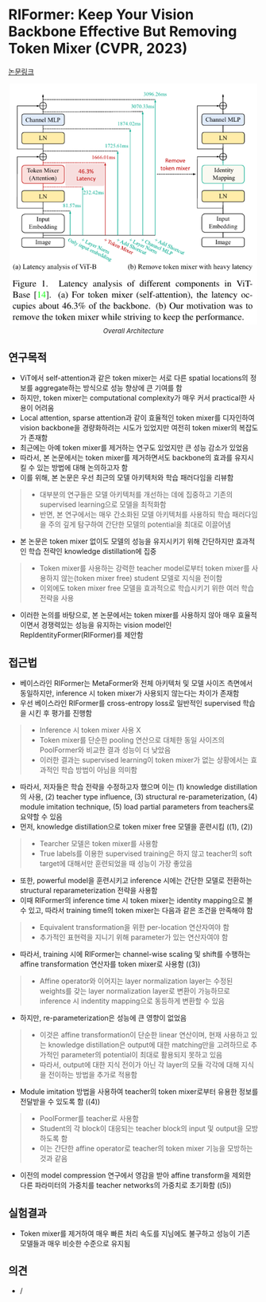 # RIFormer: Keep Your Vision Backbone Effective But Removing Token Mixer (CVPR, 2023)

[논문링크](https://arxiv.org/abs/2304.05659)

<p align="center">
    <img width="500" alt='fig1' src="./img/01_52_01.png?raw=true"></br>
    <em><font size=2>Overall Architecture</font></em>
</p>

## 연구목적
- ViT에서 self-attention과 같은 token mixer는 서로 다른 spatial locations의 정보를 aggregate하는 방식으로 성능 향상에 큰 기여를 함
- 하지만, token mixer는 computational complexity가 매우 커서 practical한 사용이 어려움
- Local attention, sparse attention과 같이 효율적인 token mixer를 디자인하여 vision backbone을 경량화하려는 시도가 있었지만 여전히 token mixer의 복잡도가 존재함
- 최근에는 아예 token mixer를 제거하는 연구도 있었지만 큰 성능 감소가 있었음
- 따라서, 본 논문에서는 token mixer를 제거하면서도 backbone의 효과를 유지시킬 수 있는 방법에 대해 논의하고자 함
- 이를 위해, 본 논문은 우선 최근의 모델 아키텍처와 학습 패러다임을 리뷰함
> - 대부분의 연구들은 모델 아키텍처를 개선하는 데에 집중하고 기존의 supervised learning으로 모델을 최적화함
> - 반면, 본 연구에서는 매우 간소화된 모델 아키텍처를 사용하되 학습 패러다임을 주의 깊게 탐구하여 간단한 모델의 potential을 최대로 이끌어냄
- 본 논문은 token mixer 없이도 모델의 성능을 유지시키기 위해 간단하지만 효과적인 학습 전략인 knowledge distillation에 집중
> - Token mixer를 사용하는 강력한 teacher model로부터 token mixer를 사용하지 않는(token mixer free) student 모델로 지식을 전이함
> - 이외에도 token mixer free 모델을 효과적으로 학습시키기 위한 여러 학습 전략을 사용
- 이러한 논의를 바탕으로, 본 논문에서는 token mixer를 사용하지 않아 매우 효율적이면서 경쟁력있는 성능을 유지하는 vision model인 RepIdentityFormer(RIFormer)를 제안함

## 접근법
- 베이스라인 RIFormer는 MetaFormer와 전체 아키텍처 및 모델 사이즈 측면에서 동일하지만, inference 시 token mixer가 사용되지 않는다는 차이가 존재함
- 우선 베이스라인 RIFormer를 cross-entropy loss로 일반적인 supervised 학습을 시킨 후 평가를 진행함
> - Inference 시 token mixer 사용 X
> - Token mixer를 단순한 pooling 연산으로 대체한 동일 사이즈의 PoolFormer와 비교한 결과 성능이 더 낮았음
> - 이러한 결과는 supervised learning이 token mixer가 없는 상황에서는 효과적인 학습 방법이 아님을 의미함
- 따라서, 저자들은 학습 전략을 수정하고자 했으며 이는 (1) knowledge distillation의 사용, (2) teacher type influence, (3) structural re-parameterization, (4) module imitation technique, (5) load partial parameters from teachers로 요약할 수 있음
- 먼저, knowledge distillation으로 token mixer free 모델을 훈련시킴 ((1), (2))
> - Tearcher 모델은 token mixer를 사용함
> - True labels를 이용한 supervised training은 하지 않고 teacher의 soft target에 대해서만 훈련되었을 때 성능이 가장 좋았음
- 또한, powerful model을 훈련시키고 inference 시에는 간단한 모델로 전환하는 structural reparameterization 전략을 사용함
- 이때 RIFormer의 inference time 시 token mixer는 identity mapping으로 볼 수 있고, 따라서 training time의 token mixer는 다음과 같은 조건을 만족해야 함
> - Equivalent transformation을 위한 per-location 연산자여야 함
> - 추가적인 표현력을 지니기 위해 parameter가 있는 연산자여야 함
- 따라서, training 시에 RIFormer는 channel-wise scaling 및 shift를 수행하는 affine transformation 연산자를 token mixer로 사용함 ((3))
> - Affine operator와 이어지는 layer normalization layer는 수정된 weights를 갖는 layer normalization layer로 변환이 가능하므로 inference 시 indentity mapping으로 동등하게 변환할 수 있음
- 하지만, re-parameterization은 성능에 큰 영향이 없었음
> - 이것은 affine transformation이 단순한 linear 연산이며, 현재 사용하고 있는 knowledge distillation은 output에 대한 matching만을 고려하므로 추가적인 parameter의 potential이 최대로 활용되지 못하고 있음
> - 따라서, output에 대한 지식 전이가 아닌 각 layer의 모듈 각각에 대해 지식을 전이하는 방법을 추가로 적용함
- Module imitation 방법을 사용하여 teacher의 token mixer로부터 유용한 정보를 전달받을 수 있도록 함 ((4))
> - PoolFormer를 teacher로 사용함
> - Student의 각 block이 대응되는 teacher block의 input 및 output을 모방하도록 함
> - 이는 간단한 affine operator로 teacher의 token mixer 기능을 모방하는 것과 같음
- 이전의 model compression 연구에서 영감을 받아 affine transform을 제외한 다른 파라미터의 가중치를 teacher networks의 가중치로 초기화함 ((5))

## 실험결과
- Token mixer를 제거하여 매우 빠른 처리 속도를 지님에도 불구하고 성능이 기존 모델들과 매우 비슷한 수준으로 유지됨

## 의견
- /